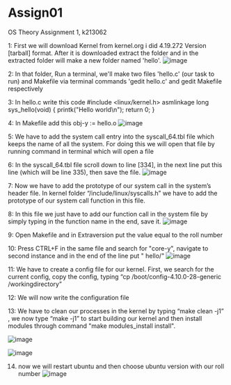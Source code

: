 # Assign01
OS Theory Assignment 1, k213062

1: First we will download Kernel from kernel.org i did 4.19.272 Version [tarball] format. After it is downloaded extract the folder and in the extracted folder will make a new folder named 'hello'.
![image](https://user-images.githubusercontent.com/123382738/220141070-0a1f0243-9e17-4d32-b7c4-45c717924d05.png)


2: In that folder, Run a terminal, we'll make two files 'hello.c' (our task to run) and Makefile via terminal commands 'gedit hello.c' and gedit Makefile respectively

3: In hello.c write this code #include <linux/kernel.h> asmlinkage long sys_hello(void) { printk("Hello world\n"); return 0; }

4: In Makefile add this
obj-y := hello.o
![image](https://user-images.githubusercontent.com/123382738/220135523-0eff73a9-65b3-48ab-9385-ebc43475cd58.png)


5: We have to add the system call entry into the syscall_64.tbl file which keeps the name of all the system. For doing this we will open that file by running command in terminal which will open a file 

6: In the syscall_64.tbl file scroll down to line [334], in the next line put this line (which will be line 335), then save the file.
![image](https://user-images.githubusercontent.com/123382738/220136217-201ef25b-3c54-49e7-973f-f042fffa18d3.png)


7: Now we have to add the prototype of our system call in the system’s header file. In kernel folder “/include/linux/syscalls.h” we have to add the prototype of our system call function in this file.

8: In this file we just have to add our function call in the system file by simply typing in the function name in the end, save it.
![image](https://user-images.githubusercontent.com/123382738/220136355-a73ee28f-8b19-40ee-b4c8-297390c759ab.png)


9: Open Makefile and in Extraversion put the value equal to the roll number

10: Press CTRL+F in the same file and search for "core-y", navigate to second instance and in the end of the line put " hello/"
![image](https://user-images.githubusercontent.com/123382738/220136523-bf851848-4c17-44e3-92bb-f814016e9722.png)


11: We have to create a config file for our kernel. First, we search for the current config, copy the config, typing “cp /boot/config-4.10.0-28-generic /workingdirectory”

12: We will now write the configuration file

13: We have to clean our processes in the kernel by typing “make clean -j1” , we now type “make -j1” to start building our kernel and then install modules through command "make modules_install install".

![image](https://user-images.githubusercontent.com/123382738/220135365-79654371-69f3-49c1-83a6-48d7077d19fd.png)

![image](https://user-images.githubusercontent.com/123382738/220696607-716dafad-5b89-47e2-9492-ad56ed2be404.png)

14. now we will restart ubuntu and then choose ubuntu version with our roll number
![image](https://user-images.githubusercontent.com/123382738/221155606-7db1cbda-f48d-485b-9986-f4d24dc46e0d.png)



